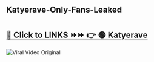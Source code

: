 
 ## Katyerave-Only-Fans-Leaked

# <h2><a href="https://clipsfans.com/Katyerave&ref=git">🔗 Click to LINKS ⏩⏩ 👉 🟢 Katyerave </a></h2>

<a href="https://clipsfans.com/Katyerave&ref=git" rel="nofollow" data-target="animated-image.originalLink"><img src="https://i.ibb.co.com/xMMVF88/686577567.gif" alt="Viral Video Original" style="max-width: 100%; display: inline-block;" data-target="animated-image.originalImage"></a>
